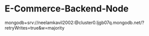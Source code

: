 # E-Commerce-Backend-Node


mongodb+srv://neelamkavil2002:<password>@cluster0.ljgb07q.mongodb.net/?retryWrites=true&w=majority